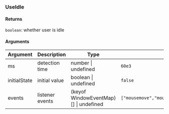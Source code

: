 ### UseIdle

#### Returns
`boolean`: whether user is idle

#### Arguments
|Argument|Description|Type|DefaultValue|
|---|---|---|---|
|ms|detection time|number \| undefined |`60e3`|
|initialState|initial value|boolean \| undefined |`false`|
|events|listener events|(keyof WindowEventMap)[] \| undefined |`["mousemove","mousedown","resize","keydown","touchstart","wheel"]`|